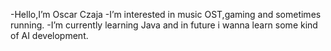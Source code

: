 -Hello,I’m Oscar Czaja
-I’m interested in music OST,gaming and sometimes running.
-I’m currently learning Java and in future i wanna learn some kind of AI development.

<!---
OscarCzaja/OscarCzaja is a ✨ special ✨ repository because its `README.md` (this file) appears on your GitHub profile.
You can click the Preview link to take a look at your changes.
--->
